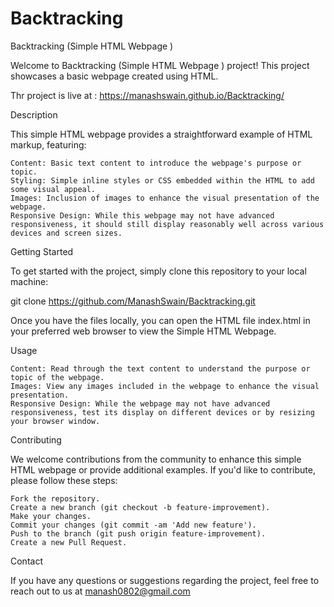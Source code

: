 # Backtracking
 Backtracking (Simple HTML Webpage )

Welcome to Backtracking (Simple HTML Webpage ) project! This project showcases a basic webpage created using HTML.

Thr project is live at : https://manashswain.github.io/Backtracking/

Description

This simple HTML webpage provides a straightforward example of HTML markup, featuring:

    Content: Basic text content to introduce the webpage's purpose or topic.
    Styling: Simple inline styles or CSS embedded within the HTML to add some visual appeal.
    Images: Inclusion of images to enhance the visual presentation of the webpage.
    Responsive Design: While this webpage may not have advanced responsiveness, it should still display reasonably well across various devices and screen sizes.

Getting Started

To get started with the project, simply clone this repository to your local machine:

git clone https://github.com/ManashSwain/Backtracking.git

Once you have the files locally, you can open the HTML file  index.html  in your preferred web browser to view the Simple HTML Webpage.

Usage

    Content: Read through the text content to understand the purpose or topic of the webpage.
    Images: View any images included in the webpage to enhance the visual presentation.
    Responsive Design: While the webpage may not have advanced responsiveness, test its display on different devices or by resizing your browser window.

Contributing

We welcome contributions from the community to enhance this simple HTML webpage or provide additional examples. If you'd like to contribute, please follow these steps:

    Fork the repository.
    Create a new branch (git checkout -b feature-improvement).
    Make your changes.
    Commit your changes (git commit -am 'Add new feature').
    Push to the branch (git push origin feature-improvement).
    Create a new Pull Request.


Contact

If you have any questions or suggestions regarding the project, feel free to reach out to us at manash0802@gmail.com
